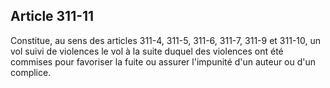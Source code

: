Article 311-11
----
Constitue, au sens des articles 311-4, 311-5, 311-6, 311-7, 311-9 et 311-10, un
vol suivi de violences le vol à la suite duquel des violences ont été commises
pour favoriser la fuite ou assurer l'impunité d'un auteur ou d'un complice.
